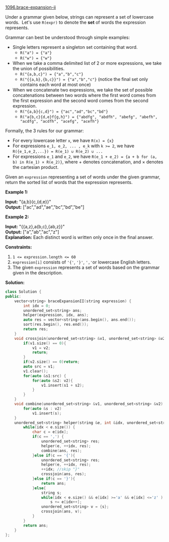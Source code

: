[1096.brace-expansion-ii](https://leetcode.com/problems/brace-expansion-ii/)  

Under a grammar given below, strings can represent a set of lowercase words.  Let's use `R(expr)` to denote the **set** of words the expression represents.

Grammar can best be understood through simple examples:

*   Single letters represent a singleton set containing that word.
    *   `R("a") = {"a"}`
    *   `R("w") = {"w"}`
*   When we take a comma delimited list of 2 or more expressions, we take the union of possibilities.
    *   `R("{a,b,c}") = {"a","b","c"}`
    *   `R("{{a,b},{b,c}}") = {"a","b","c"}` (notice the final set only contains each word at most once)
*   When we concatenate two expressions, we take the set of possible concatenations between two words where the first word comes from the first expression and the second word comes from the second expression.
    *   `R("{a,b}{c,d}") = {"ac","ad","bc","bd"}`
    *   `R("a{b,c}{d,e}f{g,h}") = {"abdfg", "abdfh", "abefg", "abefh", "acdfg", "acdfh", "acefg", "acefh"}`

Formally, the 3 rules for our grammar:

*   For every lowercase letter `x`, we have `R(x) = {x}`
*   For expressions `e_1, e_2, ... , e_k` with `k >= 2`, we have `R({e_1,e_2,...}) = R(e_1) ∪ R(e_2) ∪ ...`
*   For expressions `e_1` and `e_2`, we have `R(e_1 + e_2) = {a + b for (a, b) in R(e_1) × R(e_2)}`, where + denotes concatenation, and × denotes the cartesian product.

Given an `expression` representing a set of words under the given grammar, return the sorted list of words that the expression represents.

**Example 1:**

  
**Input:** "{a,b}{c,{d,e}}"  
**Output:** \["ac","ad","ae","bc","bd","be"\]  

**Example 2:**

  
**Input:** "{{a,z},a{b,c},{ab,z}}"  
**Output:** \["a","ab","ac","z"\]  
**Explanation:** Each distinct word is written only once in the final answer.  

**Constraints:**

1.  `1 <= expression.length <= 60`
2.  `expression[i]` consists of `'{'`, `'}'`, `','`or lowercase English letters.
3.  The given `expression` represents a set of words based on the grammar given in the description.  



**Solution:**  

```cpp
class Solution {
public:
    vector<string> braceExpansionII(string expression) {
        int idx = 0;
        unordered_set<string> ans;
        helper(expression, idx, ans);
        auto res = vector<string>(ans.begin(), ans.end());
        sort(res.begin(), res.end());
        return res;
    }
    void crossjoin(unordered_set<string> &v1, unordered_set<string> &v2) {
        if(v1.size() == 0){
            v1 = v2;
            return;
        }
        if(v2.size() == 0)return;
        auto src = v1;
        v1.clear();
        for(auto &s1:src) {
            for(auto &s2: v2){
                v1.insert(s1 + s2);
            }
        }
    }
    void combine(unordered_set<string> &v1, unordered_set<string> &v2) {
        for(auto &s : v2)
            v1.insert(s);
    }
    unordered_set<string> helper(string &e, int &idx, unordered_set<string> &ans) {
        while(idx < e.size()) {
            char c = e[idx];
            if(c == ',') {
                unordered_set<string> res;
                helper(e, ++idx, res);
                combine(ans, res);
            }else if(c == '{'){
                unordered_set<string> res;
                helper(e, ++idx, res);
                ++idx; //skip "}"
                crossjoin(ans, res);
            }else if(c == '}'){
                return ans;
            }else{
                string s;
                while(idx < e.size() && e[idx] >='a' && e[idx] <='z' )
                    s += e[idx++];
                unordered_set<string> v = {s};
                crossjoin(ans, v);
            }
        }
        return ans;
    }
};
```
      